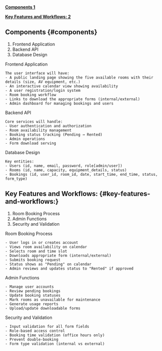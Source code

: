 

[**Components	1**](#components)

[**Key Features and Workflows:	2**](#key-features-and-workflows:)

## Components {#components}

1. Frontend Application  
2. Backend API  
3. Database Design

Frontend Application

```
The user interface will have:
- A public landing page showing the five available rooms with their details (size, AV equipment, etc.)
- An interactive calendar view showing availability
- A user registration/login system
- Room booking workflow
- Links to download the appropriate forms (internal/external)
- Admin dashboard for managing bookings and users

```

Backend API

```
Core services will handle:
- User authentication and authorization
- Room availability management
- Booking status tracking (Pending → Rented)
- Admin operations
- Form download serving

```

Database Design

```
Key entities:
- Users (id, name, email, password, role[admin/user])
- Rooms (id, name, capacity, equipment_details, status)
- Bookings (id, user_id, room_id, date, start_time, end_time, status, form_type)

```

## Key Features and Workflows: {#key-features-and-workflows:}

1. Room Booking Process  
2. Admin Functions  
3. Security and Validation

Room Booking Process

```
- User logs in or creates account
- Views room availability on calendar
- Selects room and time slot
- Downloads appropriate form (internal/external)
- Submits booking request
- Status shows as "Pending" on calendar
- Admin reviews and updates status to "Rented" if approved

```

Admin Functions

```
- Manage user accounts
- Review pending bookings
- Update booking statuses
- Mark rooms as unavailable for maintenance
- Generate usage reports
- Upload/update downloadable forms

```

Security and Validation

```
- Input validation for all form fields
- Role-based access control
- Booking time validation (office hours only)
- Prevent double-booking
- Form type validation (internal vs external)

```

